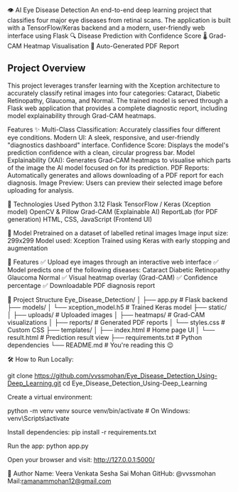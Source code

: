 👁️ AI Eye Disease Detection
An end-to-end deep learning project that classifies four major eye diseases from retinal scans. The application is built with a TensorFlow/Keras backend and a modern,       user-friendly web interface using Flask
🔍 Disease Prediction with Confidence Score
🌡️ Grad-CAM Heatmap Visualisation
📄 Auto-Generated PDF Report

## Project Overview
This project leverages transfer learning with the Xception architecture to accurately classify retinal images into four categories: Cataract, Diabetic Retinopathy, Glaucoma, and Normal. The trained model is served through a Flask web application that provides a complete diagnostic report, including model explainability through Grad-CAM heatmaps.

Features ✨
Multi-Class Classification: Accurately classifies four different eye conditions.
Modern UI: A sleek, responsive, and user-friendly "diagnostics dashboard" interface.
Confidence Score: Displays the model's prediction confidence with a clean, circular progress bar.
Model Explainability (XAI): Generates Grad-CAM heatmaps to visualise which parts of the image the AI model focused on for its prediction.
PDF Reports: Automatically generates and allows downloading of a PDF report for each diagnosis.
Image Preview: Users can preview their selected image before uploading for analysis.

🧠 Technologies Used
Python 3.12
Flask
TensorFlow / Keras (Xception model)
OpenCV & Pillow
Grad-CAM (Explainable AI)
ReportLab (for PDF generation)
HTML, CSS, JavaScript (Frontend UI)

🧪 Model
Pretrained on a dataset of labelled retinal images
Image input size: 299x299
Model used: Xception
Trained using Keras with early stopping and augmentation

🚀 Features
✅ Upload eye images through an interactive web interface
✅ Model predicts one of the following diseases:
    Cataract
    Diabetic Retinopathy
    Glaucoma
    Normal
✅ Visual heatmap overlay (Grad-CAM)
✅ Confidence percentage
✅ Downloadable PDF diagnosis report

📂 Project Structure
Eye_Disease_Detection/
│
├── app.py                       # Flask backend
├── models/
│   └── xception_model.h5        # Trained Keras model
├── static/
│   ├── uploads/                 # Uploaded images
│   ├── heatmaps/                # Grad-CAM visualizations
│   ├── reports/                 # Generated PDF reports
│   └── styles.css               # Custom CSS
├── templates/
│   ├── index.html               # Home page UI
│   └── result.html              # Prediction result view
├── requirements.txt             # Python dependencies
└── README.md                    # You're reading this 😉


🛠️ How to Run Locally:

git clone https://github.com/vvssmohan/Eye_Disease_Detection_Using-Deep_Learning.git
cd Eye_Disease_Detection_Using-Deep_Learning

Create a virtual environment:

python -m venv venv
source venv/bin/activate  # On Windows: venv\Scripts\activate

Install dependencies: pip install -r requirements.txt

Run the app: python app.py

Open your browser and visit:  http://127.0.0.1:5000/

🙌 Author
Name: Veera Venkata Sesha Sai Mohan
GitHub: @vvssmohan
Mail:ramanammohan12@gmail.com







